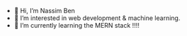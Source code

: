 - 👋 Hi, I’m Nassim Ben  
- 👀 I’m interested in web development & machine learning.
- 🌱 I’m currently learning the MERN stack !!!!


